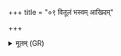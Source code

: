 +++
title = "०९ वितूलं भस्वम् आखिदम्"

+++
<details><summary>मूलम् (GR)</summary>

वितूलं भस्वम् आखिदं  
वनक्रोशं च रोरुहम् ।  
आमादं प्रयुतैषणं  
पर्युन्दानं परिद्रवं  
वृकस्य न्यञ्चं गङ्गणं  
तान् इतो नाशयामसि ॥
</details>